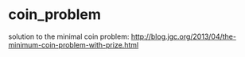 coin_problem
============

solution to the minimal coin problem: 
http://blog.jgc.org/2013/04/the-minimum-coin-problem-with-prize.html
